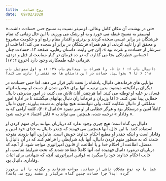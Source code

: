 ```yaml
---
title:  روح حسادت
date:  09/02/2020
---
```


حتی در بهشت، آن مکان کامل وعالی، لوسیفر نسبت به مسیح حس حسادت داشت.« لوسیفر به مسیح غبطه می خورد و به او رشک می ورزید. با این حال زمانی که تمام فرشتگان در برابر عیسی سجده کردند و برتری و اقتدار مقام رفیع او و حکومت مشروع و محقق او را تایید کردند، او هم همراه فرشتگان در برابر او سجده می کند؛ اما قلب او سرشار از حسادت و نفرت بود ». اِلن جی وایت، داستان رهایی، صفحه ۱۴. حسادت چنان احساس خطرناکی بجا می گذارد، که در ده فرمان در کنار ممانعت از قتل و دزدی،  فرمانی علیه طمعکاری وجود دارد (خروج ۲: ۱۷).

`دانیال باب ۶: ۱ تا ۵، را همراه با پیدایش باب ۳۷: ۱۱ و اول سموئیل باب ۱۸: ۶ تا ۹ بخوانید. حسادت در این داستان ها چه نقشی را بازی می کند؟`

توانایی های فرماندهی دانیال، پادشاه را تحت تاثیر قرار می دهد، اما حس حسادت در دیگران برانگیخته میشود. بدین ترتیب، آنها برای خلاص شدن از دست او بوسیله اتهام فساد، بر علیه او توطئه می کنند. اما هرچقدر آنان تلاش می کنند، در امور مدیریتی دانیال خطایی پیدا نمی کنند. « امّا وزیران و فرمانداران دنبال بهانهای میگشتند تا در ادارهٔ امور مملکتی از دانیال شکایت کنند، ولی نتوانستند هیچ بهانهای به دست بیاورند. چون دانیال کاملاً امین و درستکار بود و هرگز خطایی از او سر نمیزد »(دانیال ۶: ۴). کلمه آرامی که به « وفادار » ترجمه شده، همچنین می تواند به « قابل اعتماد » ترجمه شود.

دانیال بی گناه است؛ هیچ چیزی وجود ندارد که درباریان بتوانند برای متهم کردن او استفاده کنند. با این حال، آنها همچنین می فهمند که چقدر دانیال به خدای خود امین و وفادار است و اینکه چقدر او مطیع احکام خداوند خویش است. بنابراین، آنها بزودی متوجه شدند که به منظور متهم کردن دانیال، آنها باید شرایطی را فراهم کنند که در آن دانیال با معضل، اطاعت از احکام خدا و یا اطاعت از قانون امپراتوری مواجه شود. از آنچه که درباریان درمورد دانیال فهمیده اند، آنها کاملاً متقاعد شدند که تحت شرایط مناسب، او جانب احکام خداوند خود را میگیرد نه قوانین امپراتوری، آنچه که شهادتی برای اثبات وفاداری دانیال بود.

`شما با چه نوع مشکلاتِ ناشی از حسادت، مواجه شدهاید و چگونه با آن برخورد کرده اید؟ چرا حسادت چنین گناه مرگبار و مفسد روح می باشد؟`